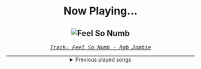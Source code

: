 <div align="center"> 
<h1>Now Playing...</h1>

![Feel So Numb](https://i.scdn.co/image/ab67616d00001e021d624949c965172774b98178)
--
_<samp><a href="https://open.spotify.com/track/6KnNDix4Owr4vNmsPhLmxD">Track: Feel So Numb - Rob Zombie</a></samp>_

<div style="border: 1px #4B5054 solid"></div>
<details>
  <summary>
    Previous played songs
  </summary>
  <table>
    <thead>
      <tr>
        <th>
          Artist
        </th>
        <th>
          Song
        </th>
        <th>
          Link
        </th>
      </tr>
    </thead>
    <tbody>
      <tr><td>Rob Zombie</td><td>Feel So Numb</td><td><a href="https://open.spotify.com/track/6KnNDix4Owr4vNmsPhLmxD">https://open.spotify.com/track/6KnNDix4Owr4vNmsPhLmxD</a></td></tr><tr><td>Disturbed</td><td>Asylum</td><td><a href="https://open.spotify.com/track/3VZWVvHjzkG60FyVUkTcy5">https://open.spotify.com/track/3VZWVvHjzkG60FyVUkTcy5</a></td></tr><tr><td>Killswitch Engage</td><td>In Due Time</td><td><a href="https://open.spotify.com/track/1HlOGL1p6wlpOZatJ2NwFk">https://open.spotify.com/track/1HlOGL1p6wlpOZatJ2NwFk</a></td></tr><tr><td>Asking Alexandria</td><td>Alone In A Room</td><td><a href="https://open.spotify.com/track/5Gw8owErJLfkNxWCSwPQKJ">https://open.spotify.com/track/5Gw8owErJLfkNxWCSwPQKJ</a></td></tr><tr><td>In Flames</td><td>I Am Above</td><td><a href="https://open.spotify.com/track/2t1G0rDxUY9zjML3f5mObb">https://open.spotify.com/track/2t1G0rDxUY9zjML3f5mObb</a></td></tr><tr><td>Klayton</td><td>FUBAR</td><td><a href="https://open.spotify.com/track/08aqoT82lbhlpCqnMWYb0y">https://open.spotify.com/track/08aqoT82lbhlpCqnMWYb0y</a></td></tr><tr><td>HORSKH</td><td>Trying More</td><td><a href="https://open.spotify.com/track/3xhVKCpKzdyKiH0gnugfj6">https://open.spotify.com/track/3xhVKCpKzdyKiH0gnugfj6</a></td></tr><tr><td>Soil</td><td>Breaking Me Down</td><td><a href="https://open.spotify.com/track/2ancrG9a7j8JeR07jWD6be">https://open.spotify.com/track/2ancrG9a7j8JeR07jWD6be</a></td></tr><tr><td>Element Eighty</td><td>Broken Promises</td><td><a href="https://open.spotify.com/track/2YnvR7uhlWpPdYUn1eR25y">https://open.spotify.com/track/2YnvR7uhlWpPdYUn1eR25y</a></td></tr><tr><td>Blue Stahli</td><td>Ready Aim Fire</td><td><a href="https://open.spotify.com/track/4am4K4T77bNZTlYmX3GMYa">https://open.spotify.com/track/4am4K4T77bNZTlYmX3GMYa</a></td></tr><tr><td>Pendulum</td><td>Comprachicos</td><td><a href="https://open.spotify.com/track/2ZIJUwprFZrAaZCRKYfAno">https://open.spotify.com/track/2ZIJUwprFZrAaZCRKYfAno</a></td></tr><tr><td>Void Chapter</td><td>Lucid Nightmare</td><td><a href="https://open.spotify.com/track/4Ty7xzLVx4WpdwgV4ARHoN">https://open.spotify.com/track/4Ty7xzLVx4WpdwgV4ARHoN</a></td></tr><tr><td>Klayton</td><td>Tank Girl</td><td><a href="https://open.spotify.com/track/20DqBKhZfMLzARRsv3bot7">https://open.spotify.com/track/20DqBKhZfMLzARRsv3bot7</a></td></tr><tr><td>MUZZ</td><td>New Age - Bossfight Remix</td><td><a href="https://open.spotify.com/track/5J4E0Qjrv2d7xj86cGAE5Q">https://open.spotify.com/track/5J4E0Qjrv2d7xj86cGAE5Q</a></td></tr><tr><td>Celldweller</td><td>Own Little World</td><td><a href="https://open.spotify.com/track/7pypsyGCvT5yUKXuUuXc3Z">https://open.spotify.com/track/7pypsyGCvT5yUKXuUuXc3Z</a></td></tr><tr><td>Sebastian Komor</td><td>Pedal To The Metal</td><td><a href="https://open.spotify.com/track/1u7fM795Jv8loKQD6KdwSY">https://open.spotify.com/track/1u7fM795Jv8loKQD6KdwSY</a></td></tr><tr><td>Sebastian Komor</td><td>Pedal To The Metal</td><td><a href="https://open.spotify.com/track/1u7fM795Jv8loKQD6KdwSY">https://open.spotify.com/track/1u7fM795Jv8loKQD6KdwSY</a></td></tr><tr><td>Sightless in Shadow</td><td>Diabolical Suitor</td><td><a href="https://open.spotify.com/track/5Jfz4UI8I5b1UOSjDaDJM2">https://open.spotify.com/track/5Jfz4UI8I5b1UOSjDaDJM2</a></td></tr><tr><td>Celldweller</td><td>Battlecry</td><td><a href="https://open.spotify.com/track/42tndyjUz9htgtyHpAtfvR">https://open.spotify.com/track/42tndyjUz9htgtyHpAtfvR</a></td></tr><tr><td>Celldweller</td><td>Battlecry</td><td><a href="https://open.spotify.com/track/42tndyjUz9htgtyHpAtfvR">https://open.spotify.com/track/42tndyjUz9htgtyHpAtfvR</a></td></tr>
    </tbody>
  </table>
</details>

</div>
